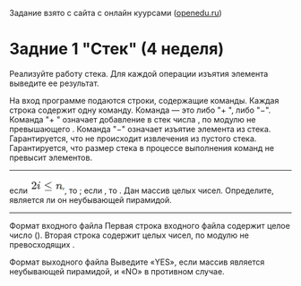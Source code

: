 Задание взято с сайта с онлайн куурсами ([openedu.ru](https://courses.openedu.ru))

# Задние 1 "Стек" (4 неделя)

Реализуйте работу стека. Для каждой операции изъятия элемента выведите ее результат.

На вход программе подаются строки, содержащие команды. Каждая строка содержит одну команду. Команда — это либо "+ ", либо "−". Команда "+ " означает добавление в стек числа , по модулю не превышающего . Команда "−" означает изъятие элемента из стека. Гарантируется, что не происходит извлечения из пустого стека. Гарантируется, что размер стека в процессе выполнения команд не превысит  элементов.
__________________
если ![Alt-текст](Screenshot_1.png), то ;
если , то .
Дан массив целых чисел. Определите, является ли он неубывающей пирамидой.
__________________
Формат входного файла
Первая строка входного файла содержит целое число  (). Вторая строка содержит  целых чисел, по модулю не превосходящих .

Формат выходного файла
Выведите «YES», если массив является неубывающей пирамидой, и «NO» в противном случае.

